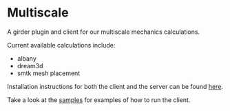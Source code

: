 # Multiscale
A girder plugin and client for our multiscale mechanics calculations.

Current available calculations include:
- albany
- dream3d
- smtk mesh placement

Installation instructions for both the client and the server can be found [here](setup.md).

Take a look at the [samples](https://github.com/psavery/multiscale/releases/tag/samples) for examples of how to run the client.
